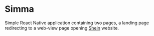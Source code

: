 # Simma

Simple React Native application containing two pages, a landing page redirecting to a web-view page opening [Shein](https://ar.shein.com/) website.
